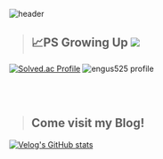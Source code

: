 ![header](https://capsule-render.vercel.app/api?type=waving&color=f7b628&height=180&section=header&text=🌱%20가치있는%20개발자,%20김두현입니다%20🌱&fontSize=40&fontColor=f7f728&fontAlignY=33&rotate=1&animation=twinkling)

<!--백준 띄우기-->
>## 📈PS Growing Up  <img src="https://img.shields.io/badge/C++-00599C?style=flat-square&color=orange&height=150&width=500&logo=cplusplus&logoColor=blue">

[![Solved.ac Profile](http://mazassumnida.wtf/api/v2/generate_badge?boj=engus525)](https://solved.ac/engus525/)
![engus525 profile](http://mazandi.herokuapp.com/api?handle=engus525&theme=warm)

<br><br>

<!--벨로그 띄우기-->
>##  Come visit my Blog! 
[![Velog's GitHub stats](https://velog-readme-stats.vercel.app/api?name=engus525)](https://velog.io/@engus525/백엔드-커리큘럼을-시작하며)

<!--
**engus525/engus525** is a ✨ _special_ ✨ repository because its `README.md` (this file) appears on your GitHub profile.

Here are some ideas to get you started:

- 🔭 I’m currently working on ...
- 🌱 I’m currently learning ...
- 👯 I’m looking to collaborate on ...
- 🤔 I’m looking for help with ...
- 💬 Ask me about ...
- 📫 How to reach me: ...
- 😄 Pronouns: ...
- ⚡ Fun fact: ...
-->
